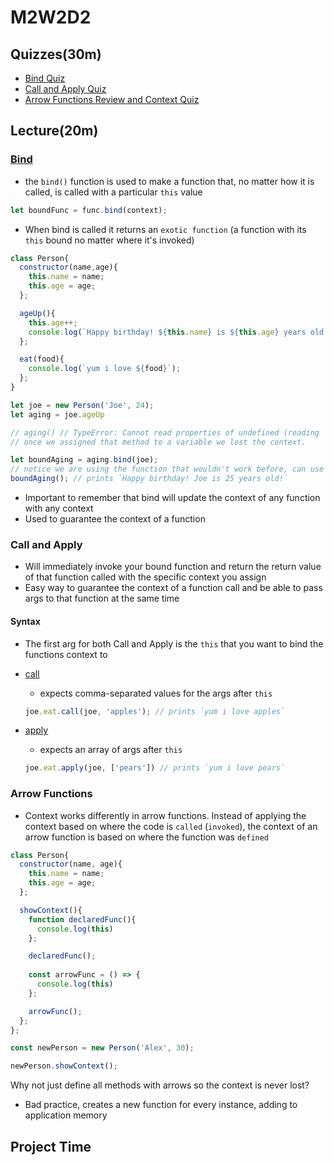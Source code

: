 # M2W2D2

## Quizzes(30m)

- [Bind Quiz](https://open.appacademy.io/learn/js-py---pt-jun-2022-online/week-8---context-and-tdd/bind-quiz)
- [Call and Apply Quiz](https://open.appacademy.io/learn/js-py---pt-jun-2022-online/week-8---context-and-tdd/call-and-apply-quiz)
- [Arrow Functions Review and Context Quiz](https://open.appacademy.io/learn/js-py---pt-jun-2022-online/week-8---context-and-tdd/arrow-functions-review-and-context-quiz)

## Lecture(20m)

### [Bind](https://developer.mozilla.org/en-US/docs/Web/JavaScript/Reference/Global_objects/Function/bind)

- the `bind()` function is used to make a function that, no matter how it is called, is called with a particular `this` value

```js
let boundFunc = func.bind(context);
```

- When bind is called it returns an `exotic function` (a function with its `this` bound no matter where it's invoked)

```js
class Person{
  constructor(name,age){
    this.name = name;
    this.age = age;
  };

  ageUp(){
    this.age++;
    console.log(`Happy birthday! ${this.name} is ${this.age} years old!`);
  };

  eat(food){
    console.log(`yum i love ${food}`);
  };
}

let joe = new Person('Joe', 24);
let aging = joe.ageUp

// aging() // TypeError: Cannot read properties of undefined (reading 'age') 
// once we assigned that method to a variable we lost the context.

let boundAging = aging.bind(joe);
// notice we are using the function that wouldn't work before, can use the method as well by saying joe.ageUp.bind(joe);
boundAging(); // prints `Happy birthday! Joe is 25 years old!`
```

- Important to remember that bind will update the context of any function with any context
- Used to guarantee the context of a function

### Call and Apply

- Will immediately invoke your bound function and return the return value of that function called with the specific context you assign
- Easy way to guarantee the context of a function call and be able to pass args to that function at the same time

#### Syntax

- The first arg for both Call and Apply is the `this` that you want to bind the functions context to

- [call](https://developer.mozilla.org/en-US/docs/Web/JavaScript/Reference/Global_Objects/Function/call)
  - expects comma-separated values for the args after `this`

  ```js
  joe.eat.call(joe, 'apples'); // prints `yum i love apples`
  ```

- [apply](https://developer.mozilla.org/en-US/docs/Web/JavaScript/Reference/Global_Objects/Function/apply)
  - expects an array of args after `this`

  ```js
  joe.eat.apply(joe, ['pears']) // prints `yum i love pears`
  ```

### Arrow Functions

- Context works differently in arrow functions. Instead of applying the context based on where the code is `called` (`invoked`), the context of an arrow function is based on where the function was `defined`

```js
class Person{
  constructor(name, age){
    this.name = name;
    this.age = age;
  };

  showContext(){
    function declaredFunc(){
      console.log(this)
    };

    declaredFunc(); 
    
    const arrowFunc = () => {
      console.log(this)
    };

    arrowFunc(); 
  };
};

const newPerson = new Person('Alex', 30);

newPerson.showContext();
```

Why not just define all methods with arrows so the context is never lost?

- Bad practice, creates a new function for every instance, adding to application memory

## Project Time
